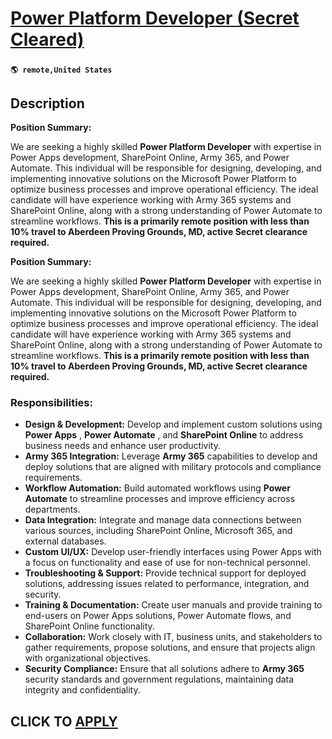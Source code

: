# [Power Platform Developer (Secret Cleared)](https://www.remotewlb.com/apply/power-platform-developer-secret-cleared)  
###  
#### `🌎 remote,United States`  

## Description

 **Position Summary:**

  

We are seeking a highly skilled **Power Platform Developer** with expertise in Power Apps development, SharePoint Online, Army 365, and Power Automate. This individual will be responsible for designing, developing, and implementing innovative solutions on the Microsoft Power Platform to optimize business processes and improve operational efficiency. The ideal candidate will have experience working with Army 365 systems and SharePoint Online, along with a strong understanding of Power Automate to streamline workflows. **This is a primarily remote position with less than 10% travel to Aberdeen Proving Grounds, MD, active Secret clearance required.**

  

 **Position Summary:**

  

We are seeking a highly skilled **Power Platform Developer** with expertise in Power Apps development, SharePoint Online, Army 365, and Power Automate. This individual will be responsible for designing, developing, and implementing innovative solutions on the Microsoft Power Platform to optimize business processes and improve operational efficiency. The ideal candidate will have experience working with Army 365 systems and SharePoint Online, along with a strong understanding of Power Automate to streamline workflows. **This is a primarily remote position with less than 10% travel to Aberdeen Proving Grounds, MD, active Secret clearance required.**

  

### Responsibilities:

*  **Design & Development:** Develop and implement custom solutions using **Power Apps** , **Power Automate** , and **SharePoint Online** to address business needs and enhance user productivity.
*  **Army 365 Integration:** Leverage **Army 365** capabilities to develop and deploy solutions that are aligned with military protocols and compliance requirements.
*  **Workflow Automation:** Build automated workflows using **Power Automate** to streamline processes and improve efficiency across departments.
*  **Data Integration:** Integrate and manage data connections between various sources, including SharePoint Online, Microsoft 365, and external databases.
*  **Custom UI/UX:** Develop user-friendly interfaces using Power Apps with a focus on functionality and ease of use for non-technical personnel.
*  **Troubleshooting & Support:** Provide technical support for deployed solutions, addressing issues related to performance, integration, and security.
*  **Training & Documentation:** Create user manuals and provide training to end-users on Power Apps solutions, Power Automate flows, and SharePoint Online functionality.
*  **Collaboration:** Work closely with IT, business units, and stakeholders to gather requirements, propose solutions, and ensure that projects align with organizational objectives.
*  **Security Compliance:** Ensure that all solutions adhere to **Army 365** security standards and government regulations, maintaining data integrity and confidentiality.

  

  
## CLICK TO [APPLY](https://www.remotewlb.com/apply/power-platform-developer-secret-cleared)

